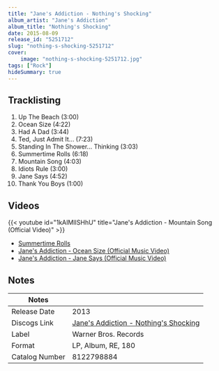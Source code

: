 ```yaml
---
title: "Jane's Addiction - Nothing's Shocking"
album_artist: "Jane's Addiction"
album_title: "Nothing's Shocking"
date: 2015-08-09
release_id: "5251712"
slug: "nothing-s-shocking-5251712"
cover:
    image: "nothing-s-shocking-5251712.jpg"
tags: ["Rock"]
hideSummary: true
---
```


## Tracklisting
1. Up The Beach (3:00)
2. Ocean Size (4:22)
3. Had A Dad (3:44)
4. Ted, Just Admit It... (7:23)
5. Standing In The Shower... Thinking (3:03)
6. Summertime Rolls (6:18)
7. Mountain Song (4:03)
8. Idiots Rule (3:00)
9. Jane Says (4:52)
10. Thank You Boys (1:00)

## Videos
{{< youtube id="1kAIMlISHhU" title="Jane's Addiction - Mountain Song (Official Video)" >}}
- [Summertime Rolls](https://www.youtube.com/watch?v=ra46DNeUfdk)
- [Jane's Addiction - Ocean Size (Official Music Video)](https://www.youtube.com/watch?v=lVIev94s7Mo)
- [Jane's Addiction - Jane Says (Official Music Video)](https://www.youtube.com/watch?v=i7Q_8q3XXrQ)

## Notes

| Notes          |             |
| ---------------| ----------- |
| Release Date   | 2013 |
| Discogs Link   | [Jane's Addiction - Nothing's Shocking](https://www.discogs.com/release/5251712) |
| Label          | Warner Bros. Records |
| Format         | LP, Album, RE, 180 |
| Catalog Number | 8122798884 |


